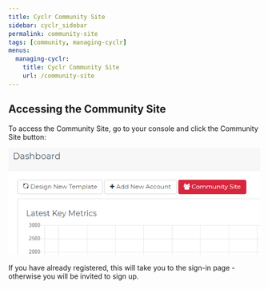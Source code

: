 ```yaml
---
title: Cyclr Community Site
sidebar: cyclr_sidebar
permalink: community-site
tags: [community, managing-cyclr]
menus:
  managing-cyclr:
    title: Cyclr Community Site
    url: /community-site
---
```


## Accessing the Community Site

To access the Community Site, go to your console and click the Community Site button:

![Community Site Button](./images/community-site-button.png)

If you have already registered, this will take you to the sign-in page - otherwise you will be invited to sign up.

